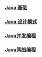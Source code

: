### [Java 基础](/beDev/Java/JavaBase.md)

### [Java 设计模式](/beDev/Java/JavaDesignPattern.md)

### [Java并发编程](/beDev/Java/JavaConcurrent )

### [Java网络编程](/beDev/Java/JavaNet)

